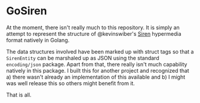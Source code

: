# GoSiren

At the moment, there isn't really much to this repository.  It is
simply an attempt to represent the structure of @kevinswiber's
[Siren](https://github.com/kevinswiber/siren) hypermedia format natively in Golang.

The data structures involved have been marked up with struct tags so
that a `SirenEntity` can be marshaled up as JSON using the standard
`encoding/json` package.  Apart from that, there really isn't much
capability natively in this package.  I built this for another project
and recognized that a) there wasn't already an implementation of this
available and b) I might was well release this so others might benefit
from it.

That is all.
